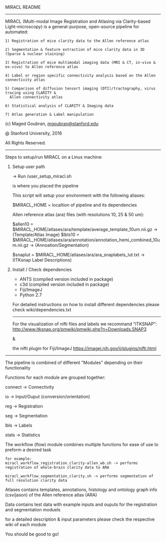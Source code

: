 MIRACL README
______________

MIRACL (Multi-modal Image Registration and Atlasing via Clarity-based Light-microscopy)
is a general-purpose, open-source pipeline for automated:

	1) Registration of mice clarity data to the Allen reference atlas

	2) Segmentation & feature extraction of mice clarity data in 3D (Sparse & nuclear staining)

	3) Registration of mice multimodal imaging data (MRI & CT, in-vivo & ex-vivo) to Allen reference atlas

	4) Label or region specific connectivity analysis based on the Allen connectivity atlas

    5) Comparison of diffusion tensort imaging (DTI)/tractography, virus tracing using CLARITY &
      Allen connectivity atlas

    6) Statistical analysis of CLARITY & Imaging data

	7) Atlas generation & Label manipulation


(c) Maged Goubran, 
    mgoubran@stanford.edu

@ Stanford University, 2016

All Rights Reserved. 

____________________________


Steps to setup/run MIRACL on a Linux machine:


1) Setup user path

	-> Run <miracl dir>/user_setup_miracl.sh 

	<miracl dir> is where you placed the pipeline

    
    This script will setup your environment with the following aliases:
    
    $MIRACL_HOME = localtion of pipeline and its dependencies
    
    Allen reference atlas (ara) files (with resolutions 10, 25 & 50 um):
    
    $allen10 = $MIRACL_HOME/atlases/ara/template/average_template_10um.nii.gz -> (Template/Atlas Image)
    $lbls10 = $MIRACL_HOME/atlases/ara/annotation/annotation_hemi_combined_10um.nii.gz -> (Annoation/Segmentation)
    
    $snaplut = $MIRACL_HOME/atlases/ara/ara_snaplabels_lut.txt -> (ITKsnap Label Descriptions)


2) Install / Check dependencies

    - ANTS (compiled version included in package)
    - c3d (compiled version included in package)
    - Fiji/ImageJ
    - Python 2.7

	For detailed instructions on how to install different dependencies please check wiki/dependencies.txt

    _________________

    For the visualization of nifti files and labels we recommand "ITKSNAP":
    http://www.itksnap.org/pmwiki/pmwiki.php?n=Downloads.SNAP3

    &

    the nifti plugin for Fiji/ImageJ
    https://imagej.nih.gov/ij/plugins/nifti.html


____________________________


The pipeline is combined of different "Modules" depending on their functionality

Functions for each module are grouped together:
  
   connect -> Connectivity

   io -> Input/Ouput (conversion/orientation)
    
   reg -> Registration
    
   seg -> Segmentation
    
   lbls -> Labels
    
   stats -> Statistics


The workflow (flow) module combines multiple functions for ease of use to preform a desired task
     
    for example: 
    miracl_workflow_registration_clarity-allen_wb.sh -> performs registration of whole-brain clarity data to ARA
     
    miracl_workflow_segmentation_clarity.sh -> performs segmentation of full resolution clarity data 


Atlases contains templates, annotations, histology and ontology graph info (csv/jason) of the Allen reference atlas (ARA)


Data contains test data with example inputs and ouputs for the registration and segmentation moduels


for a detailed description & input parameters please check the respective wiki of each module 


You should be good to go!
